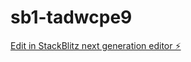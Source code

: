 # sb1-tadwcpe9

[Edit in StackBlitz next generation editor ⚡️](https://stackblitz.com/~/github.com/sei160/sb1-tadwcpe9)
